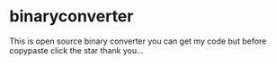 # binaryconverter
This is open source binary converter
you can get my code but before copypaste click the star thank you... 